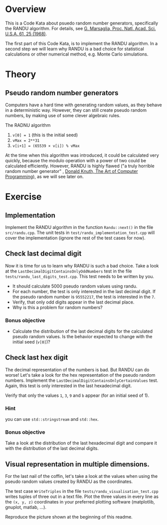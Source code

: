 # Overview

This is a Code Kata about psuedo random number generators, specifically the RANDU algorithm. For details,
see [G. Marsaglia, Proc. Natl. Acad. Sci. U.S.A. 61, 25 (1968)](http://www.pnas.org/content/61/1/25).

The first part of this Code Kata, is to implement the RANDU algorithm. In a second step we will learn why RANDU is a bad
choice for statistical calculations or other numerical method, e.g. Monte Carlo simulations.

# Theory

## Pseudo random number generators

Computers have a hard time with generating random values, as they behave in a deterministic way. However, they can still
create pseudo random numbers, by making use of some clever algebraic rules.

The RADNU algorithm

1. `v[0] = 1` (this is the initial seed)
2. `vMax = 2**31`
3. `v[i+1] = (65539 × v[i]) % vMax`

At the time when this algorithm was introduced, it could be calculated very quickly, because the modulo operation with a
power of two could be calculated efficiently. However, RANDU is highly flawed ("a truly horrible random number
generator"
, [Donald Knuth, The Art of Computer Programming](https://amzn.to/2teAtd8)), as we will see later on.

# Exercise

## Implementation

Implement the RANDU algorithm in the function `Randu::next()` in the file `src/randu.cpp`. The unit tests
in `test/randu_implementation_test.cpp` will cover the implementation (ignore the rest of the test cases for now).

## Check last decimal digit

Now it is time for us to learn why RANDU is such a bad choice. Take a look at
the `LastDecimalDigitContainsOnlyOddNumbers` test in the file `tests/randu_last_digits_test.cpp`. This test needs to be
written by you.

* It should calculate 5000 pseudo random values using randu.
* For each number, the test is only interested in the last decimal digit. If the pseudo random number is `95552217`, the
  test is interested in the `7`.
* Verify, that only odd digits appear in the last decimal place.
* Why is this a problem for random numbers?

### Bonus objective

* Calculate the distribution of the last decimal digits for the calculated pseudo random values. Is the behavior
  expected to change with the initial seed (`v[0]`)?

## Check last hex digit

The decimal representation of the numbers is bad. But RANDU can do worse!
Let's take a look for the hex representation of the pseudo random numbers. Implement
the `LastDecimalDigitContainsOnlyCertainValues` test. Again, this test is only interested in the last hexadecimal digit.

Verify that only the values `1`, `3`, `9` and `b` appear (for an initial seed of 1).

### Hint

you can use `std::stringstream` and `std::hex`.

### Bonus objective

Take a look at the distribution of the last hexadecimal digit and compare it with the distribution of the last decimal
digits.

## Visual representation in multiple dimensions.

For the last nail of the coffin, let's take a look at the values when using the pseudo random values created by RANDU as
the coordinates.

The test case `WriteTriples` in the file `tests/randu_visualisation_test.cpp` writes tuples of three out in a text file.
Plot the three values in every line as the `(x, y, z)` coordinates in your preferred plotting software (matplotlib,
gnuplot, matlab, ...). 

Reproduce the picture shown at the beginning of this readme.
